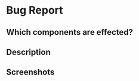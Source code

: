 # Bug Report

## Which components are effected?

<!-- List effected components here. -->

## Description

<!-- Add a description of the problem here. -->

## Screenshots

<!-- Delete if necessary. -->
